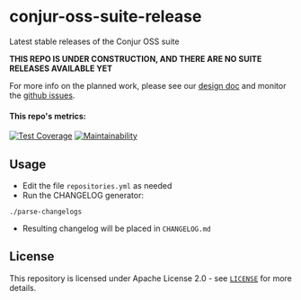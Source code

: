 # conjur-oss-suite-release
Latest stable releases of the Conjur OSS suite

**THIS REPO IS UNDER CONSTRUCTION, AND THERE ARE NO SUITE RELEASES AVAILABLE YET**

For more info on the planned work, please see our [design doc](https://github.com/cyberark/conjur/blob/master/design/oss_suite_release.md)
and monitor the [github issues](https://github.com/cyberark/conjur-oss-suite-release/issues).

#### This repo's metrics:
[![Test Coverage](https://api.codeclimate.com/v1/badges/31060f348b29c7f5d02b/test_coverage)](https://codeclimate.com/repos/5e2b43bf92af05714c00b172/test_coverage) [![Maintainability](https://api.codeclimate.com/v1/badges/31060f348b29c7f5d02b/maintainability)](https://codeclimate.com/repos/5e2b43bf92af05714c00b172/maintainability)

## Usage

- Edit the file `repositories.yml` as needed
- Run the CHANGELOG generator:
```
./parse-changelogs
```
- Resulting changelog will be placed in `CHANGELOG.md`

## License

This repository is licensed under Apache License 2.0 - see [`LICENSE`](LICENSE) for more details.
